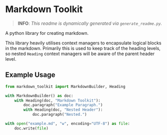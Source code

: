 # Markdown Toolkit
> **INFO**: _This readme is dynamically generated via `generate_readme.py`._


A python library for creating markdown.


This library heavily utilises context managers
        to encapsulate logical blocks in the markdown. Primarily this is used
        to keep track of the heading levels, so nested `Heading` context
        managers will be aware of the parent header level.


## Example Usage


```python
from markdown_toolkit import MarkdownBuilder, Heading

with MarkdownBuilder() as doc:
    with Heading(doc, "Markdown Toolkit"):
        doc.paragraph("Example Paragraph.")
        with Heading(doc, "Nested Header"):
            doc.paragraph("Nested.")

with open("example.md", "w", encoding="UTF-8") as file:
    doc.write(file)
```

